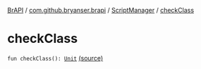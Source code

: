 [BrAPI](../../index.md) / [com.github.bryanser.brapi](../index.md) / [ScriptManager](index.md) / [checkClass](./check-class.md)

# checkClass

`fun checkClass(): `[`Unit`](https://kotlinlang.org/api/latest/jvm/stdlib/kotlin/-unit/index.html) [(source)](https://github.com/BryanSer/BrAPI/blob/ver-kotlin/src/main/kotlin/com/github/bryanser/brapi/ScriptManager.kt#L25)